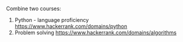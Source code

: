 Combine two courses:
1. Python - language proficiency
https://www.hackerrank.com/domains/python
2. Problem solving
https://www.hackerrank.com/domains/algorithms
